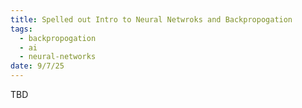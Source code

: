 ```yaml
---
title: Spelled out Intro to Neural Netwroks and Backpropogation
tags:
  - backpropogation
  - ai
  - neural-networks
date: 9/7/25
---
```

TBD 

